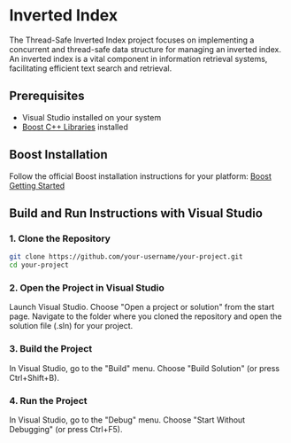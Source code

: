 # Inverted Index

The Thread-Safe Inverted Index project focuses on implementing a concurrent and thread-safe data structure for managing an inverted index. An inverted index is a vital component in information retrieval systems, facilitating efficient text search and retrieval.

## Prerequisites

- Visual Studio installed on your system
- [Boost C++ Libraries](https://www.boost.org/) installed

## Boost Installation

Follow the official Boost installation instructions for your platform: [Boost Getting Started](https://www.boost.org/doc/libs/1_77_0/more/getting_started/index.html)

## Build and Run Instructions with Visual Studio

### 1. Clone the Repository

```bash
git clone https://github.com/your-username/your-project.git
cd your-project
```

### 2. Open the Project in Visual Studio

Launch Visual Studio.
Choose "Open a project or solution" from the start page.
Navigate to the folder where you cloned the repository and open the solution file (.sln) for your project.

### 3. Build the Project

In Visual Studio, go to the "Build" menu.
Choose "Build Solution" (or press Ctrl+Shift+B).

### 4. Run the Project

In Visual Studio, go to the "Debug" menu.
Choose "Start Without Debugging" (or press Ctrl+F5).
